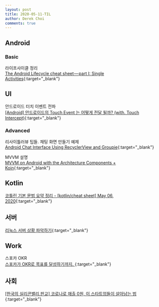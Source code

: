```yaml
---
layout: post
title: 2020-05-11-TIL
author: Derek Choi
comments: true
---
```


## Android
### Basic
라이프사이클 정리  
[The Android Lifecycle cheat sheet — part I: Single Activities](https://medium.com/androiddevelopers/the-android-lifecycle-cheat-sheet-part-i-single-activities-e49fd3d202ab){:target="_blank"}

## UI
안드로이드 터치 이벤트 전파  
[\[Android\] 안드로이드의 Touch Event 는 어떻게 전달 될까? (with. Touch Intercept)](https://readystory.tistory.com/185){:target="_blank"}

### Advanced
리사이틀러뷰 팁들. 채팅 화면 만들기 예제  
[Android Chat Interface Using RecyclerView and Groupie](https://medium.com/swlh/android-chat-interface-using-recyclerview-and-groupie-9c1a67e28e3e){:target="_blank"}

MVVM 설명  
[MVVM on Android with the Architecture Components + Koin](https://medium.com/swlh/mvvm-on-android-with-the-architecture-components-koin-f53c3c200363){:target="_blank"}

## Kotlin
[코틀린 기본 문법 요약 정리 - \[kotlin/cheat sheet\] May 06, 2020](https://kimchanjung.github.io/kotlin/2020/05/06/kotlin-basic-syntax-summary.html){:target="_blank"}

## 서버
[리눅스 서버 상황 파악하기](https://blog.naver.com/writer0713/221940086289){:target="_blank"}

## Work
스포카 OKR  
[스포카가 OKR로 목표를 달성하기까지. ](https://spoqa.github.io/2020/05/08/okr-to-goal.html){:target="_blank"}

## 사회
[\[한국의 실리콘밸리,판교\] 코로나로 매출 0원, 이 스타트업들이 살아남는 법](https://news.joins.com/article/23772480?log=NewsLetterS23772480&cloc=joongang|newsletter|star){:target="_blank"}
